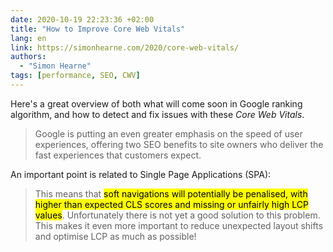 ```yaml
---
date: 2020-10-19 22:23:36 +02:00
title: "How to Improve Core Web Vitals"
lang: en
link: https://simonhearne.com/2020/core-web-vitals/
authors:
  - "Simon Hearne"
tags: [performance, SEO, CWV]
---
```


Here's a great overview of both what will come soon in Google ranking algorithm, and how to detect and fix issues with these *Core Web Vitals*.

> Google is putting an even greater emphasis on the speed of user experiences, offering two SEO benefits to site owners who deliver the fast experiences that customers expect.

An important point is related to Single Page Applications (SPA):

> This means that <mark>soft navigations will potentially be penalised, with higher than expected CLS scores and missing or unfairly high LCP values</mark>. Unfortunately there is not yet a good solution to this problem. This makes it even more important to reduce unexpected layout shifts and optimise LCP as much as possible!
